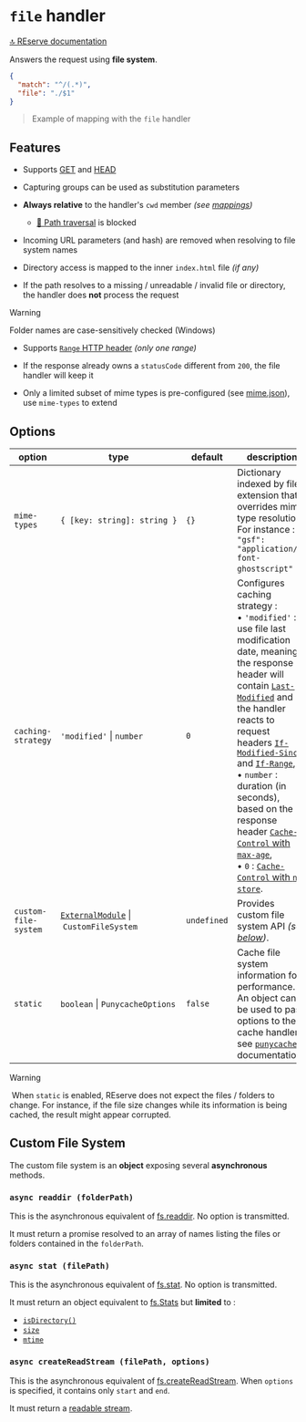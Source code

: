 # `file` handler

[🔝 REserve documentation](README.md)

Answers the request using **file system**.

```json
{
  "match": "^/(.*)",
  "file": "./$1"
}
```

> Example of mapping with the `file` handler

## Features

* Supports [GET](https://developer.mozilla.org/en-US/docs/Web/HTTP/Methods/GET) and [HEAD](https://developer.mozilla.org/en-US/docs/Web/HTTP/Methods/HEAD)

* Capturing groups can be used as substitution parameters

* **Always relative** to the handler's `cwd` member *(see [mappings](configuration.md#mappings))*
  * [🛂 Path traversal](https://owasp.org/www-community/attacks/Path_Traversal) is blocked

* Incoming URL parameters (and hash) are removed when resolving to file system names

* Directory access is mapped to the inner `index.html` file *(if any)*

* If the path resolves to a missing / unreadable / invalid file or directory, the handler does **not** process the request

> [!WARNING]
> Folder names are case-sensitively checked (Windows)

* Supports [`Range` HTTP header](https://developer.mozilla.org/en-US/docs/Web/HTTP/Headers/Range) *(only one range)*

* If the response already owns a `statusCode` different from `200`, the file handler will keep it

* Only a limited subset of mime types is pre-configured (see [mime.json](https://github.com/ArnaudBuchholz/reserve/blob/main/reserve/src/mime.json)), use `mime-types` to extend

## Options

| option | type | default | description |
|---|---|---|---|
| `mime-types` | `{ [key: string]: string }` | `{}` | Dictionary indexed by file extension that overrides mime type resolution.<br>For instance : `{ "gsf": "application/x-font-ghostscript" }`. |
| `caching-strategy` | `'modified'` \| `number` | `0` | Configures caching strategy :<br>• `'modified'` : use file last modification date, meaning the response header will contain [`Last-Modified`](https://developer.mozilla.org/fr/docs/Web/HTTP/Headers/Last-Modified) and the handler reacts to request headers [`If-Modified-Since`](https://developer.mozilla.org/en-US/docs/Web/HTTP/Headers/If-Modified-Since) and [`If-Range`](https://developer.mozilla.org/en-US/docs/Web/HTTP/Headers/If-Range),<br>• `number` : duration (in seconds), based on the response header [`Cache-Control` with `max-age`](https://developer.mozilla.org/en-US/docs/Web/HTTP/Headers/Cache-Control),<br>• `0` : [`Cache-Control` with `no-store`](https://developer.mozilla.org/en-US/docs/Web/HTTP/Headers/Cache-Control). |
| `custom-file-system` | [`ExternalModule`](external.md) \| `CustomFileSystem` | `undefined` | Provides custom file system API *(see [below](#custom-file-system))*. |
| `static` | `boolean` \| `PunycacheOptions` | `false` | Cache file system information for performance.<br>An object can be used to pass options to the cache handler, see [`punycache`](https://www.npmjs.com/package/punycache) documentation.|

> [!WARNING]
> When `static` is enabled, REserve does not expect the files / folders to change. For instance, if the file size changes while its information is being cached, the result might appear corrupted.

## Custom File System

The custom file system is an **object** exposing several **asynchronous** methods.

### `async readdir (folderPath)`

This is the asynchronous equivalent of [fs.readdir](https://nodejs.org/api/fs.html#fs_fs_readdir_path_options_callback). No option is transmitted.

It must return a promise resolved to an array of names listing the files or folders contained in the `folderPath`.

### `async stat (filePath)`

This is the asynchronous equivalent of [fs.stat](https://nodejs.org/api/fs.html#fs_fs_stat_path_options_callback). No option is transmitted.

It must return an object equivalent to [fs.Stats](https://nodejs.org/api/fs.html#fs_class_fs_stats) but **limited** to :
* [`isDirectory()`](https://nodejs.org/api/fs.html#fs_stats_isdirectory)
* [`size`](https://nodejs.org/api/fs.html#fs_stats_size)
* [`mtime`](https://nodejs.org/api/fs.html#fs_stats_mtime)

### `async createReadStream (filePath, options)`

This is the asynchronous equivalent of [fs.createReadStream](https://nodejs.org/api/fs.html#fs_fs_createreadstream_path_options).  When `options` is specified, it contains only `start` and `end`.

It must return a [readable stream](https://nodejs.org/api/fs.html#stream_class_stream_readable).
